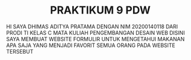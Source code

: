 <h1 align="center" id="title">PRAKTIKUM 9 PDW</h1>

<p id="description">HI SAYA DHIMAS ADITYA PRATAMA DENGAN NIM 20200140118 DARI PRODI TI KELAS C MATA KULIAH PENGEMBANGAN DESAIN WEB DISINI SAYA MEMBUAT WEBSITE FORMULIR UNTUK MENGETAHUI MAKANAN APA SAJA YANG MENJADI FAVORIT SEMUA ORANG PADA WEBSITE TERSEBUT</p>